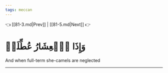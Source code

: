 ```yaml
---
tags: meccan
---
```


👈 [[81-3.md|Prev]] | [[81-5.md|Next]] 👉

# وَإِذَا ٱلۡعِشَارُ عُطِّلَتۡ

And when full-term she-camels are neglected

---


